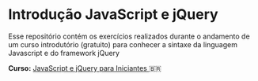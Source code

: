 # Introdução JavaScript e jQuery

Esse repositório contém os exercícios realizados durante o andamento de um curso introdutório (gratuito) para conhecer a sintaxe da linguagem Javascript e do framework jQuery

**Curso:** [JavaScript e jQuery para Iniciantes ](https://www.udemy.com/course/introducao-ao-jquery/) &#x1f1e7;&#x1f1f7;
